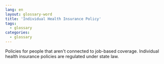 ```yaml
---
lang: en
layout: glossary-word
title: 'Individual Health Insurance Policy'
tags:
  - glossary
categories:
  - glossary
---
```

Policies for people that aren't connected to job-based coverage. Individual health insurance policies are regulated under state law.